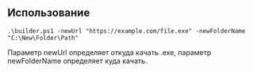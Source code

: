 ## Использование

```.\builder.ps1 -newUrl "https://example.com/file.exe" -newFolderName "C:\New\Folder\Path"```

Параметр newUrl определяет откуда качать .exe, 
параметр newFolderName определяет куда качать.